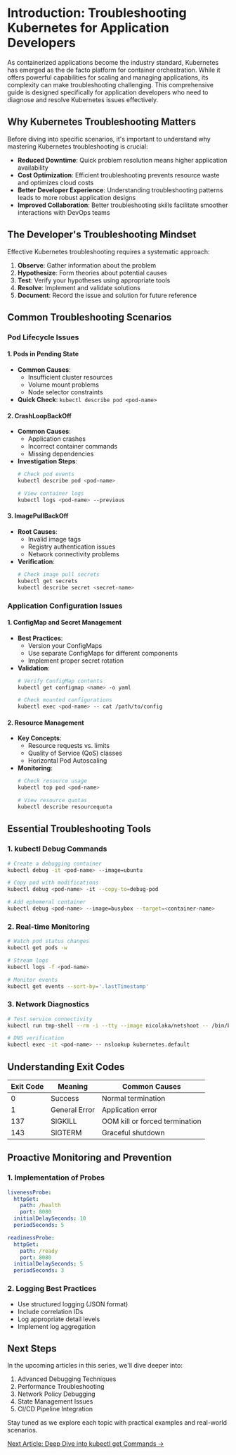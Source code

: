 # Introduction: Troubleshooting Kubernetes for Application Developers

As containerized applications become the industry standard, Kubernetes has emerged as the de facto platform for container orchestration. While it offers powerful capabilities for scaling and managing applications, its complexity can make troubleshooting challenging. This comprehensive guide is designed specifically for application developers who need to diagnose and resolve Kubernetes issues effectively.

## Why Kubernetes Troubleshooting Matters

Before diving into specific scenarios, it's important to understand why mastering Kubernetes troubleshooting is crucial:

- **Reduced Downtime**: Quick problem resolution means higher application availability
- **Cost Optimization**: Efficient troubleshooting prevents resource waste and optimizes cloud costs
- **Better Developer Experience**: Understanding troubleshooting patterns leads to more robust application designs
- **Improved Collaboration**: Better troubleshooting skills facilitate smoother interactions with DevOps teams

## The Developer's Troubleshooting Mindset

Effective Kubernetes troubleshooting requires a systematic approach:

1. **Observe**: Gather information about the problem
2. **Hypothesize**: Form theories about potential causes
3. **Test**: Verify your hypotheses using appropriate tools
4. **Resolve**: Implement and validate solutions
5. **Document**: Record the issue and solution for future reference

## Common Troubleshooting Scenarios

### Pod Lifecycle Issues

#### 1. Pods in Pending State
- **Common Causes**:
  - Insufficient cluster resources
  - Volume mount problems
  - Node selector constraints
- **Quick Check**: `kubectl describe pod <pod-name>`

#### 2. CrashLoopBackOff
- **Common Causes**:
  - Application crashes
  - Incorrect container commands
  - Missing dependencies
- **Investigation Steps**:
  ```bash
  # Check pod events
  kubectl describe pod <pod-name>

  # View container logs
  kubectl logs <pod-name> --previous
  ```

#### 3. ImagePullBackOff
- **Root Causes**:
  - Invalid image tags
  - Registry authentication issues
  - Network connectivity problems
- **Verification**:
  ```bash
  # Check image pull secrets
  kubectl get secrets
  kubectl describe secret <secret-name>
  ```

### Application Configuration Issues

#### 1. ConfigMap and Secret Management
- **Best Practices**:
  - Version your ConfigMaps
  - Use separate ConfigMaps for different components
  - Implement proper secret rotation
- **Validation**:
  ```bash
  # Verify ConfigMap contents
  kubectl get configmap <name> -o yaml

  # Check mounted configurations
  kubectl exec <pod-name> -- cat /path/to/config
  ```

#### 2. Resource Management
- **Key Concepts**:
  - Resource requests vs. limits
  - Quality of Service (QoS) classes
  - Horizontal Pod Autoscaling
- **Monitoring**:
  ```bash
  # Check resource usage
  kubectl top pod <pod-name>

  # View resource quotas
  kubectl describe resourcequota
  ```

## Essential Troubleshooting Tools

### 1. kubectl Debug Commands

```bash
# Create a debugging container
kubectl debug -it <pod-name> --image=ubuntu

# Copy pod with modifications
kubectl debug <pod-name> -it --copy-to=debug-pod

# Add ephemeral container
kubectl debug <pod-name> --image=busybox --target=<container-name>
```

### 2. Real-time Monitoring

```bash
# Watch pod status changes
kubectl get pods -w

# Stream logs
kubectl logs -f <pod-name>

# Monitor events
kubectl get events --sort-by='.lastTimestamp'
```

### 3. Network Diagnostics

```bash
# Test service connectivity
kubectl run tmp-shell --rm -i --tty --image nicolaka/netshoot -- /bin/bash

# DNS verification
kubectl exec -it <pod-name> -- nslookup kubernetes.default
```

## Understanding Exit Codes

| Exit Code | Meaning | Common Causes |
|-----------|---------|---------------|
| 0 | Success | Normal termination |
| 1 | General Error | Application error |
| 137 | SIGKILL | OOM kill or forced termination |
| 143 | SIGTERM | Graceful shutdown |

## Proactive Monitoring and Prevention

### 1. Implementation of Probes
```yaml
livenessProbe:
  httpGet:
    path: /health
    port: 8080
  initialDelaySeconds: 10
  periodSeconds: 5

readinessProbe:
  httpGet:
    path: /ready
    port: 8080
  initialDelaySeconds: 5
  periodSeconds: 3
```

### 2. Logging Best Practices
- Use structured logging (JSON format)
- Include correlation IDs
- Log appropriate detail levels
- Implement log aggregation

## Next Steps

In the upcoming articles in this series, we'll dive deeper into:
1. Advanced Debugging Techniques
2. Performance Troubleshooting
3. Network Policy Debugging
4. State Management Issues
5. CI/CD Pipeline Integration

Stay tuned as we explore each topic with practical examples and real-world scenarios.

[Next Article: Deep Dive into kubectl get Commands →](./kubectl_get.md)
